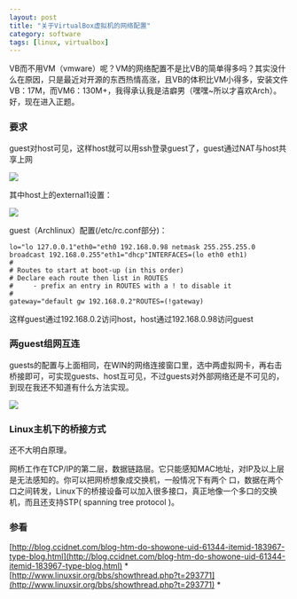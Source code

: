 ```yaml
---
layout: post
title: "关于VirtualBox虚拟机的网络配置"
category: software
tags: [linux, virtualbox]
---
```


VB而不用VM（vmware）呢？VM的网络配置不是比VB的简单得多吗？其实没什么在原因，只是最近对开源的东西热情高涨，且VB的体积比VM小得多，安装文件VB：17M，而VM6：130M+，我得承认我是洁癖男（嘿嘿~所以才喜欢Arch）。好，现在进入正题。


### 要求 ###

guest对host可见，这样host就可以用ssh登录guest了，guest通过NAT与host共享上网

![](http://hiphotos.baidu.com/maxint/pic/item/76cabb8253200bb00df4d2ce.jpg)

其中host上的external1设置：

![](http://hiphotos.baidu.com/maxint/pic/item/d2da4918c58c0f1534fa41dd.jpg)

guest（Archlinux）配置(/etc/rc.conf部分)：

```
lo="lo 127.0.0.1"eth0="eth0 192.168.0.98 netmask 255.255.255.0 broadcast 192.168.0.255"eth1="dhcp"INTERFACES=(lo eth0 eth1)
#
# Routes to start at boot-up (in this order)
# Declare each route then list in ROUTES
#     - prefix an entry in ROUTES with a ! to disable it
#
gateway="default gw 192.168.0.2"ROUTES=(!gateway)
```

这样guest通过192.168.0.2访问host，host通过192.168.0.98访问guest


### 两guest组网互连 ###

guests的配置与上面相同，在WIN的网络连接窗口里，选中两虚拟网卡，再右击桥接即可，可实现guests、host互可见，不过guests对外部网络还是不可见的，到现在我还不知道有什么方法实现。

![](http://hiphotos.baidu.com/maxint/pic/item/65f789634ed2b7720e33fa6d.jpg)


### Linux主机下的桥接方式 ###

还不大明白原理。

网桥工作在TCP/IP的第二层，数据链路层。它只能感知MAC地址，对IP及以上层是无法感知的。你可以把网桥想象成交换机，一般情况下有两个 口，数据在两个口之间转发，Linux下的桥接设备可以加入很多接口，真正地像一个多口的交换机，而且还支持STP( spanning tree protocol )。


### 参看 ###
[http://blog.ccidnet.com/blog-htm-do-showone-uid-61344-itemid-183967-type-blog.html](http://blog.ccidnet.com/blog-htm-do-showone-uid-61344-itemid-183967-type-blog.html) *    
[http://www.linuxsir.org/bbs/showthread.php?t=293771](http://www.linuxsir.org/bbs/showthread.php?t=293771) *
